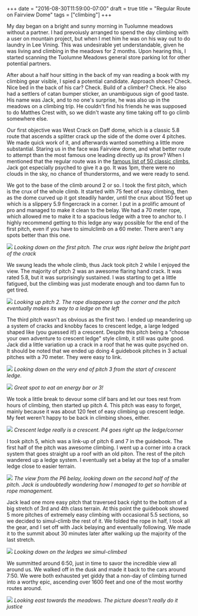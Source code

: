 +++
date = "2016-08-30T11:59:00-07:00"
draft = true
title = "Regular Route on Fairview Dome"
tags = ["climbing"]
+++

My day began on a bright and sunny morning in Tuolumne meadows without a
partner. I had prevoiusly arranged to spend the day climbing with a user on
mountain project, but when I met him he was on his way out to do laundry in Lee
Vining. This was undesirable yet understandable, given he was living and
climbing in the meadows for 2 months. Upon hearing this, I started scanning the
Tuolumne Meadows general store parking lot for other potential partners.

After about a half hour sitting in the back of my van reading a book with my
climbing gear visible, I spied a potential candidate. Approach shoes? Check.
Nice bed in the back of his car? Check. Build of a climber? Check. He also had
a settlers of catan bumper sticker, an unambiguous sign of good taste. His name
was Jack, and to no one's surprise, he was also up in the meadows on a climbing
trip. He couldn't find his friends he was supposed to do Matthes Crest with, so
we didn't waste any time taking off to go climb somewhere else.

Our first objective was West Crack on Daff dome, which is a classic 5.8 route that
ascends a splitter crack up the side of the dome over 4 pitches. We made quick
work of it, and afterwards wanted something a little more substantial. Staring
us in the face was Fairview dome, and what better route to attempt than the
most famous one leading directly up its prow? When I mentioned that the regular
route was in the [famous list of 50 classic
climbs](https://en.wikipedia.org/wiki/Fifty_Classic_Climbs_of_North_America),
Jack got especially psyched to give it a go. It was 1pm, there were no clouds
in the sky, no chance of thunderstorms, and we were ready to send.

We got to the base of the climb around 2 or so. I took the first pitch, which
is the crux of the whole climb. It started with 75 feet of easy climbing, then
as the dome curved up it got steadily harder, until the crux about 150 feet up
which is a slippery 5.9 fingercrack in a corner. I put in a prolific amount of
pro and managed to make it clean to the belay. We had a 70 meter rope, which
allowed me to make it to a spacious ledge with a tree to anchor to. I highly
recommend getting to this ledge any way possible for the end of the first
pitch, even if you have to simulclimb on a 60 meter. There aren't any spots
better than this one.

![](/images/small_IMG_4792.jpg)
*Looking down on the first pitch. The crux was right below the bright part of
the crack*

We swung leads the whole climb, thus Jack took pitch 2 while I enjoyed the
view. The majority of pitch 2 was an awesome flaring hand crack. It was rated
5.8, but it was surprisingly sustained. I was starting to get a little
fatigued, but the climbing was just moderate enough and too damn fun to get
tired.

![](/images/small_IMG_4790.jpg)
*Looking up pitch 2. The rope disappears up the corner and the pitch eventually
makes its way to a ledge on the left*

The third pitch wasn't as obvious as the first two. I ended up meandering up a
system of cracks and knobby faces to crescent ledge, a large ledged shaped like
(you guessed it!) a crescent. Despite this pitch being a "choose your own
adventure to crescent ledge" style climb, it still was quite good. Jack did a
little variation up a crack in a roof that he was quite psyched on. It should
be noted that we ended up doing 4 guidebook pitches in 3 actual pitches with a
70 meter. They were easy to link.

![](/images/small_IMG_4795.jpg)
*Looking down on the very end of pitch 3 from the start of crescent ledge.*

![](/images/small_IMG_4797.jpg)
*Great spot to eat an energy bar or 3!*

We took a little break to devour some clif bars and let our toes rest from
hours of climbing, then started up pitch 4. This pitch was easy to forget,
mainly because it was about 120 feet of easy climbing up crescent ledge. My
feet weren't happy to be back in climbing shoes, either.

![](/images/small_IMG_4798.jpg)
*Crescent ledge really is a crescent. P4 goes right up the ledge/corner*

I took pitch 5, which was a link-up of pitch 6 and 7 in the guidebook. The
first half of the pitch was awesome climbing. I went up a corner into a crack
system that goes straight up a roof with an old piton. The rest of the pitch
wandered up a ledge system. I eventually set a belay at the top of a smaller
ledge close to easier terrain.

![](/images/small_IMG_4826.jpg)
*The view from the P6 belay, looking down on the second half of the pitch. Jack
is undoubtedly wondering how I managed to get so horrible at rope management.*

Jack lead one more easy pitch that traversed back right to the bottom of a big
stretch of 3rd and 4th class terrain. At this point the guidebook showed 5 more
pitches of extremely easy climbing with occasional 5.5 sections, so we decided
to simul-climb the rest of it. We folded the rope in half, I took all the gear,
and I set off with Jack belaying and eventually following. We made it to the
summit about 30 minutes later after walking up the majority of the last
stretch.

![](/images/small_IMG_4810.jpg)
*Looking down on the ledges we simul-climbed*

We summitted around 6:50, just in time to savor the incredible view 
all around us. We walked off in the dusk and made it back to the cars around
7:50. We were both exhausted yet giddy that a non-day of climbing turned into a
worthy epic, ascending over 1600 feet and one of the most worthy routes around.

![](/images/small_IMG_4807.jpg)
*Looking east towards the meadows. The picture doesn't really do it justice*


